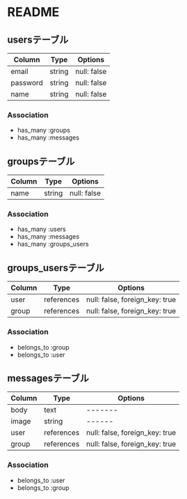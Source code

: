 # README
## usersテーブル

|Column|Type|Options|
|------|----|-------|
|email|string|null: false|
|password|string|null: false|
|name|string|null: false|

### Association
- has_many :groups
- has_many :messages
## groupsテーブル

|Column|Type|Options|
|------|----|-------|
|name|string|null: false|

### Association
- has_many :users
-  has_many :messages
- has_many :groups_users
## groups_usersテーブル

|Column|Type|Options|
|------|----|-------|
|user|references|null: false, foreign_key: true|
|group|references|null: false, foreign_key: true|

### Association
- belongs_to :group
- belongs_to :user
## messagesテーブル

|Column|Type|Options|
|------|----|-------|
|body|text|-------|
|image|string|------|
|user|references|null: false, foreign_key: true|
|group|references|null: false, foreign_key: true|

### Association
- belongs_to :user
- belongs_to :group
